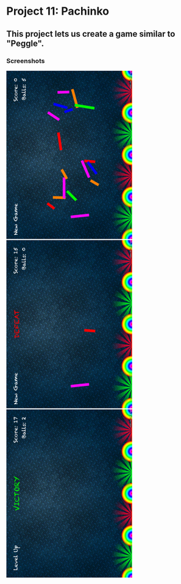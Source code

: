 # Project 11: Pachinko

## This project lets us create a game similar to "Peggle".

### Screenshots

<img src="https://github.com/deathlezz/100-Days-of-Swift/blob/main/Projects/14-Project11/Screenshots/Screenshot1.png" width=330> ‎ <img src="https://github.com/deathlezz/100-Days-of-Swift/blob/main/Projects/14-Project11/Screenshots/Screenshot2.png" width=330> ‎ <img src="https://github.com/deathlezz/100-Days-of-Swift/blob/main/Projects/14-Project11/Screenshots/Screenshot3.png" width=330>
